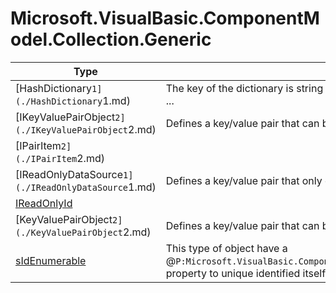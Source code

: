 ﻿
# Microsoft.VisualBasic.ComponentModel.Collection.Generic

|Type|Summary|
|----|-------|
|[HashDictionary`1](./HashDictionary`1.md)|The key of the dictionary is string value and the keys is not sensitive to the character case. ...|
|[IKeyValuePairObject`2](./IKeyValuePairObject`2.md)|Defines a key/value pair that can be set or retrieved.|
|[IPairItem`2](./IPairItem`2.md)||
|[IReadOnlyDataSource`1](./IReadOnlyDataSource`1.md)|Defines a key/value pair that only can be retrieved.|
|[IReadOnlyId](./IReadOnlyId.md)||
|[KeyValuePairObject`2](./KeyValuePairObject`2.md)|Defines a key/value pair that can be set or retrieved.|
|[sIdEnumerable](./sIdEnumerable.md)|This type of object have a @``P:Microsoft.VisualBasic.ComponentModel.Collection.Generic.sIdEnumerable.Identifier`` property to unique identified itself in a collection.|

